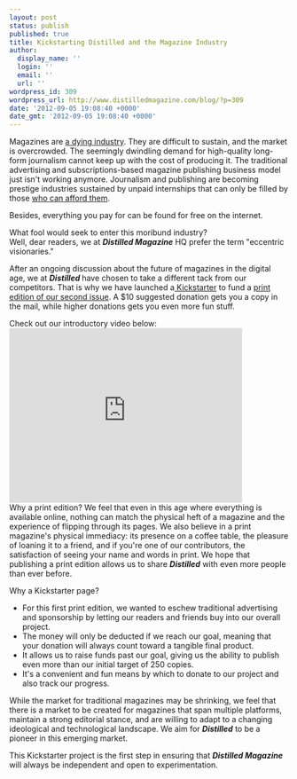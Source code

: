 ```yaml
---
layout: post
status: publish
published: true
title: Kickstarting Distilled and the Magazine Industry
author:
  display_name: ''
  login: ''
  email: ''
  url: ''
wordpress_id: 309
wordpress_url: http://www.distilledmagazine.com/blog/?p=309
date: '2012-09-05 19:08:40 +0000'
date_gmt: '2012-09-05 19:08:40 +0000'
---
```

<p>Magazines are <a href="http://distilledmagazine.com/wp-content/uploads/2012/09/wondering-how-far-magazines-must-fall.html?_r=3&amp;ref=todayspaper">a dying industry</a>. They are difficult to sustain, and the market is overcrowded. The seemingly dwindling demand for high-quality long-form journalism cannot keep up with the cost of producing it. The traditional advertising and subscriptions-based magazine publishing business model just isn't working anymore. Journalism and publishing are becoming prestige industries sustained by unpaid internships that can only be filled by those <a href="http://distilledmagazine.com/wp-content/uploads/2012/09/journalism-profession-money-class-internships">who can afford them</a>.</p>
<p>Besides, everything you pay for can be found for free on the internet.</p>
<p>What fool would seek to enter this moribund industry?<br />
Well, dear readers, we at <em><strong>Distilled Magazine</strong> </em>HQ prefer the term "eccentric visionaries."</p>
<p>After an ongoing discussion about the future of magazines in the digital age, we at <em><strong>Distilled </strong></em>have chosen to take a different tack from our competitors. That is why we have launched a<a href="http://distilledmagazine.com/wp-content/uploads/2012/09/distilled-magazine-second-issue-print-edition?ref=live"> Kickstarter</a> to fund a <a href="http://distilledmagazine.com/wp-content/uploads/2012/09/distilled-magazine-second-issue-print-edition?ref=live">print edition of our second issue</a>. A $10 suggested donation gets you a copy in the mail, while higher donations gets you even more fun stuff.</p>
<p>Check out our introductory video below:<br />
<iframe src="http://distilledmagazine.com/wp-content/uploads/2012/09/VZygeneu8do" height="315" width="420" frameborder="0"></iframe><br />
Why a print edition? We feel that even in this age where everything is available online, nothing can match the physical heft of a magazine and the experience of flipping through its pages. We also believe in a print magazine's physical immediacy: its presence on a coffee table, the pleasure of loaning it to a friend, and if you're one of our contributors, the satisfaction of seeing your name and words in print. We hope that publishing a print edition allows us to share <em><strong>Distilled</strong></em> with even more people than ever before.</p>
<p>Why a Kickstarter page?</p>
<ul>
<li>For this first print edition, we wanted to eschew traditional advertising and sponsorship by letting our readers and friends buy into our overall project.</li>
<li>The money will only be deducted if we reach our goal, meaning that your donation will always count toward a tangible final product.</li>
<li>It allows us to raise funds past our goal, giving us the ability to publish even more than our initial target of 250 copies.</li>
<li>It's a convenient and fun means by which to donate to our project and also track our progress.</li>
</ul>
<p>While the market for traditional magazines may be shrinking, we feel that there is a market to be created for magazines that span multiple platforms, maintain a strong editorial stance, and are willing to adapt to a changing ideological and technological landscape. We aim for <em><strong>Distilled</strong></em> to be a pioneer in this emerging market.</p>
<p>This Kickstarter project is the first step in ensuring that <em><strong>Distilled</strong><strong> Magazine</strong></em> will always be independent and open to experimentation.</p>
